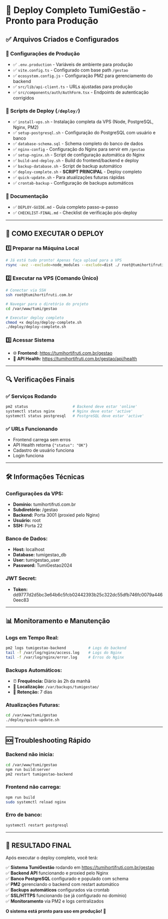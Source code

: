 # 🚀 Deploy Completo TumiGestão - Pronto para Produção

## ✅ Arquivos Criados e Configurados

### 📁 Configurações de Produção
- ✅ `.env.production` - Variáveis de ambiente para produção
- ✅ `vite.config.ts` - Configurado com base path `/gestao`
- ✅ `ecosystem.config.js` - Configuração PM2 para gerenciamento do backend
- ✅ `src/lib/api-client.ts` - URLs ajustadas para produção
- ✅ `src/components/auth/AuthForm.tsx` - Endpoints de autenticação corrigidos

### 📁 Scripts de Deploy (`/deploy/`)
- ✅ `install-vps.sh` - Instalação completa da VPS (Node, PostgreSQL, Nginx, PM2)
- ✅ `setup-postgresql.sh` - Configuração do PostgreSQL com usuário e banco
- ✅ `database-schema.sql` - Schema completo do banco de dados
- ✅ `nginx-config` - Configuração do Nginx para servir em `/gestao`
- ✅ `setup-nginx.sh` - Script de configuração automática do Nginx
- ✅ `build-and-deploy.sh` - Build do frontend/backend e deploy
- ✅ `backup-database.sh` - Script de backup automático
- ✅ `deploy-complete.sh` - **SCRIPT PRINCIPAL** - Deploy completo
- ✅ `quick-update.sh` - Para atualizações futuras rápidas
- ✅ `crontab-backup` - Configuração de backups automáticos

### 📁 Documentação
- ✅ `DEPLOY-GUIDE.md` - Guia completo passo-a-passo
- ✅ `CHECKLIST-FINAL.md` - Checklist de verificação pós-deploy

---

## 🎯 COMO EXECUTAR O DEPLOY

### 1️⃣ **Preparar na Máquina Local**
```bash
# Já está tudo pronto! Apenas faça upload para a VPS
rsync -avz --exclude=node_modules --exclude=dist ./ root@tumihortifruti.com.br:/var/www/tumi/gestao/
```

### 2️⃣ **Executar na VPS** (Comando Único)
```bash
# Conectar via SSH
ssh root@tumihortifruti.com.br

# Navegar para o diretório do projeto
cd /var/www/tumi/gestao

# Executar deploy completo
chmod +x deploy/deploy-complete.sh
./deploy/deploy-complete.sh
```

### 3️⃣ **Acessar Sistema**
- 🌐 **Frontend:** https://tumihortifruti.com.br/gestao
- 🔌 **API Health:** https://tumihortifruti.com.br/gestao/api/health

---

## 🔍 Verificações Finais

### ✅ Serviços Rodando
```bash
pm2 status                    # Backend deve estar 'online'
systemctl status nginx        # Nginx deve estar 'active'
systemctl status postgresql   # PostgreSQL deve estar 'active'
```

### ✅ URLs Funcionando
- Frontend carrega sem erros
- API Health retorna `{"status": "OK"}`
- Cadastro de usuário funciona
- Login funciona

---

## 🛠️ Informações Técnicas

### **Configurações da VPS:**
- **Domínio:** tumihortifruti.com.br
- **Subdiretório:** /gestao
- **Backend:** Porta 3001 (proxied pelo Nginx)
- **Usuário:** root
- **SSH:** Porta 22

### **Banco de Dados:**
- **Host:** localhost
- **Database:** tumigestao_db
- **User:** tumigestao_user  
- **Password:** TumiGestao2024

### **JWT Secret:**
- **Token:** dd9777d2d5bc3e64b6c5fcb02442393b25c322dc55dfb746fc0079a4460eec83

---

## 📊 Monitoramento e Manutenção

### **Logs em Tempo Real:**
```bash
pm2 logs tumigestao-backend          # Logs do backend
tail -f /var/log/nginx/access.log    # Logs do Nginx
tail -f /var/log/nginx/error.log     # Erros do Nginx
```

### **Backups Automáticos:**
- ⏰ **Frequência:** Diário às 2h da manhã
- 📁 **Localização:** `/var/backups/tumigestao/`
- 🔄 **Retenção:** 7 dias

### **Atualizações Futuras:**
```bash
cd /var/www/tumi/gestao
./deploy/quick-update.sh
```

---

## 🆘 Troubleshooting Rápido

### Backend não inicia:
```bash
cd /var/www/tumi/gestao
npm run build:server
pm2 restart tumigestao-backend
```

### Frontend não carrega:
```bash
npm run build
sudo systemctl reload nginx
```

### Erro de banco:
```bash
systemctl restart postgresql
```

---

## 🎉 **RESULTADO FINAL**

Após executar o deploy completo, você terá:

✅ **Sistema TumiGestão** rodando em https://tumihortifruti.com.br/gestao  
✅ **Backend API** funcionando e proxied pelo Nginx  
✅ **Banco PostgreSQL** configurado e populado com schema  
✅ **PM2** gerenciando o backend com restart automático  
✅ **Backups automáticos** configurados via crontab  
✅ **SSL/HTTPS** funcionando (se já configurado no domínio)  
✅ **Monitoramento** via PM2 e logs centralizados  

**O sistema está pronto para uso em produção! 🚀**